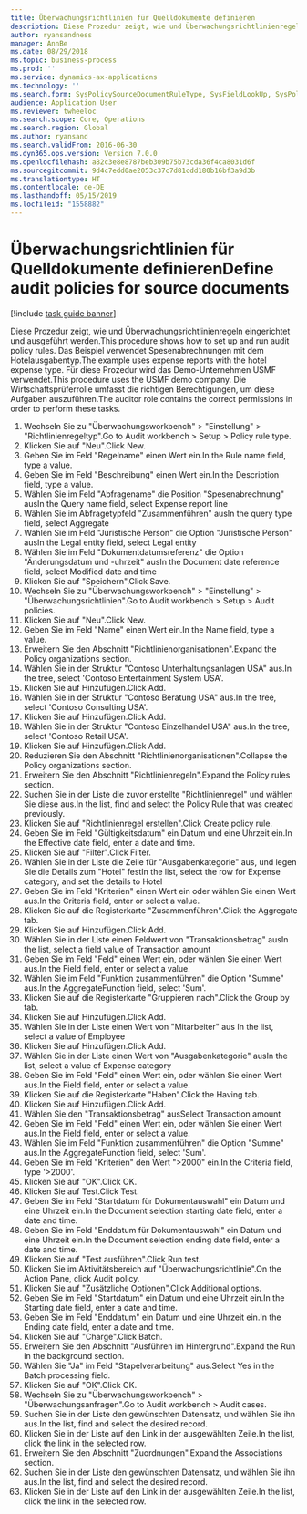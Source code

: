 ```yaml
---
title: Überwachungsrichtlinien für Quelldokumente definieren
description: Diese Prozedur zeigt, wie und Überwachungsrichtlinienregeln eingerichtet und ausgeführt werden.
author: ryansandness
manager: AnnBe
ms.date: 08/29/2018
ms.topic: business-process
ms.prod: ''
ms.service: dynamics-ax-applications
ms.technology: ''
ms.search.form: SysPolicySourceDocumentRuleType, SysFieldLookUp, SysPolicyListPage, SysPolicy, AuditPolicyRule, SysQueryForm, SysQueryFieldLookUp, AuditPolicyDateSelection, AuditPolicyAdditionalOption, BatchJob, CaseDetail
audience: Application User
ms.reviewer: twheeloc
ms.search.scope: Core, Operations
ms.search.region: Global
ms.author: ryansand
ms.search.validFrom: 2016-06-30
ms.dyn365.ops.version: Version 7.0.0
ms.openlocfilehash: a82c3e8e8787beb309b75b73cda36f4ca8031d6f
ms.sourcegitcommit: 9d4c7edd0ae2053c37c7d81cdd180b16bf3a9d3b
ms.translationtype: HT
ms.contentlocale: de-DE
ms.lasthandoff: 05/15/2019
ms.locfileid: "1558882"
---
```

# <a name="define-audit-policies-for-source-documents"></a><span data-ttu-id="f4dd2-103">Überwachungsrichtlinien für Quelldokumente definieren</span><span class="sxs-lookup"><span data-stu-id="f4dd2-103">Define audit policies for source documents</span></span>

[!include [task guide banner](../../includes/task-guide-banner.md)]

<span data-ttu-id="f4dd2-104">Diese Prozedur zeigt, wie und Überwachungsrichtlinienregeln eingerichtet und ausgeführt werden.</span><span class="sxs-lookup"><span data-stu-id="f4dd2-104">This procedure shows how to set up and run audit policy rules.</span></span> <span data-ttu-id="f4dd2-105">Das Beispiel verwendet Spesenabrechnungen mit dem Hotelausgabentyp.</span><span class="sxs-lookup"><span data-stu-id="f4dd2-105">The example uses expense reports with the hotel expense type.</span></span> <span data-ttu-id="f4dd2-106">Für diese Prozedur wird das Demo-Unternehmen USMF verwendet.</span><span class="sxs-lookup"><span data-stu-id="f4dd2-106">This procedure uses the USMF demo company.</span></span> <span data-ttu-id="f4dd2-107">Die Wirtschaftsprüferrolle umfasst die richtigen Berechtigungen, um diese Aufgaben auszuführen.</span><span class="sxs-lookup"><span data-stu-id="f4dd2-107">The auditor role contains the correct permissions in order to perform these tasks.</span></span>

1. <span data-ttu-id="f4dd2-108">Wechseln Sie zu "Überwachungsworkbench" > "Einstellung" > "Richtlinienregeltyp".</span><span class="sxs-lookup"><span data-stu-id="f4dd2-108">Go to Audit workbench > Setup > Policy rule type.</span></span>
2. <span data-ttu-id="f4dd2-109">Klicken Sie auf "Neu".</span><span class="sxs-lookup"><span data-stu-id="f4dd2-109">Click New.</span></span>
3. <span data-ttu-id="f4dd2-110">Geben Sie im Feld "Regelname" einen Wert ein.</span><span class="sxs-lookup"><span data-stu-id="f4dd2-110">In the Rule name field, type a value.</span></span>
4. <span data-ttu-id="f4dd2-111">Geben Sie im Feld "Beschreibung" einen Wert ein.</span><span class="sxs-lookup"><span data-stu-id="f4dd2-111">In the Description field, type a value.</span></span>
5. <span data-ttu-id="f4dd2-112">Wählen Sie im Feld "Abfragename" die Position "Spesenabrechnung" aus</span><span class="sxs-lookup"><span data-stu-id="f4dd2-112">In the Query name field, select Expense report line</span></span>
6. <span data-ttu-id="f4dd2-113">Wählen Sie im Abfragetypfeld "Zusammenführen" aus</span><span class="sxs-lookup"><span data-stu-id="f4dd2-113">In the query type field, select Aggregate</span></span>
7. <span data-ttu-id="f4dd2-114">Wählen Sie im Feld "Juristische Person" die Option "Juristische Person" aus</span><span class="sxs-lookup"><span data-stu-id="f4dd2-114">In the Legal entity field, select Legal entity</span></span>
8. <span data-ttu-id="f4dd2-115">Wählen Sie im Feld "Dokumentdatumsreferenz" die Option "Änderungsdatum und -uhrzeit" aus</span><span class="sxs-lookup"><span data-stu-id="f4dd2-115">In the Document date reference field, select Modified date and time</span></span>
9. <span data-ttu-id="f4dd2-116">Klicken Sie auf "Speichern".</span><span class="sxs-lookup"><span data-stu-id="f4dd2-116">Click Save.</span></span>
10. <span data-ttu-id="f4dd2-117">Wechseln Sie zu "Überwachungsworkbench" > "Einstellung" > "Überwachungsrichtlinien".</span><span class="sxs-lookup"><span data-stu-id="f4dd2-117">Go to Audit workbench > Setup > Audit policies.</span></span>
11. <span data-ttu-id="f4dd2-118">Klicken Sie auf "Neu".</span><span class="sxs-lookup"><span data-stu-id="f4dd2-118">Click New.</span></span>
12. <span data-ttu-id="f4dd2-119">Geben Sie im Feld "Name" einen Wert ein.</span><span class="sxs-lookup"><span data-stu-id="f4dd2-119">In the Name field, type a value.</span></span>
13. <span data-ttu-id="f4dd2-120">Erweitern Sie den Abschnitt "Richtlinienorganisationen".</span><span class="sxs-lookup"><span data-stu-id="f4dd2-120">Expand the Policy organizations section.</span></span>
14. <span data-ttu-id="f4dd2-121">Wählen Sie in der Struktur "Contoso Unterhaltungsanlagen USA" aus.</span><span class="sxs-lookup"><span data-stu-id="f4dd2-121">In the tree, select 'Contoso Entertainment System USA'.</span></span>
15. <span data-ttu-id="f4dd2-122">Klicken Sie auf Hinzufügen.</span><span class="sxs-lookup"><span data-stu-id="f4dd2-122">Click Add.</span></span>
16. <span data-ttu-id="f4dd2-123">Wählen Sie in der Struktur "Contoso Beratung USA" aus.</span><span class="sxs-lookup"><span data-stu-id="f4dd2-123">In the tree, select 'Contoso Consulting USA'.</span></span>
17. <span data-ttu-id="f4dd2-124">Klicken Sie auf Hinzufügen.</span><span class="sxs-lookup"><span data-stu-id="f4dd2-124">Click Add.</span></span>
18. <span data-ttu-id="f4dd2-125">Wählen Sie in der Struktur "Contoso Einzelhandel USA" aus.</span><span class="sxs-lookup"><span data-stu-id="f4dd2-125">In the tree, select 'Contoso Retail USA'.</span></span>
19. <span data-ttu-id="f4dd2-126">Klicken Sie auf Hinzufügen.</span><span class="sxs-lookup"><span data-stu-id="f4dd2-126">Click Add.</span></span>
20. <span data-ttu-id="f4dd2-127">Reduzieren Sie den Abschnitt "Richtlinienorganisationen".</span><span class="sxs-lookup"><span data-stu-id="f4dd2-127">Collapse the Policy organizations section.</span></span>
21. <span data-ttu-id="f4dd2-128">Erweitern Sie den Abschnitt "Richtlinienregeln".</span><span class="sxs-lookup"><span data-stu-id="f4dd2-128">Expand the Policy rules section.</span></span>
22. <span data-ttu-id="f4dd2-129">Suchen Sie in der Liste die zuvor erstellte "Richtlinienregel" und wählen Sie diese aus.</span><span class="sxs-lookup"><span data-stu-id="f4dd2-129">In the list, find and select the Policy Rule that was created previously.</span></span>
23. <span data-ttu-id="f4dd2-130">Klicken Sie auf "Richtlinienregel erstellen".</span><span class="sxs-lookup"><span data-stu-id="f4dd2-130">Click Create policy rule.</span></span>
24. <span data-ttu-id="f4dd2-131">Geben Sie im Feld "Gültigkeitsdatum" ein Datum und eine Uhrzeit ein.</span><span class="sxs-lookup"><span data-stu-id="f4dd2-131">In the Effective date field, enter a date and time.</span></span>
25. <span data-ttu-id="f4dd2-132">Klicken Sie auf "Filter".</span><span class="sxs-lookup"><span data-stu-id="f4dd2-132">Click Filter.</span></span>
26. <span data-ttu-id="f4dd2-133">Wählen Sie in der Liste die Zeile für "Ausgabenkategorie" aus, und legen Sie die Details zum "Hotel" fest</span><span class="sxs-lookup"><span data-stu-id="f4dd2-133">In the list, select the row for Expense category, and set the details to Hotel</span></span>
27. <span data-ttu-id="f4dd2-134">Geben Sie im Feld "Kriterien" einen Wert ein oder wählen Sie einen Wert aus.</span><span class="sxs-lookup"><span data-stu-id="f4dd2-134">In the Criteria field, enter or select a value.</span></span>
28. <span data-ttu-id="f4dd2-135">Klicken Sie auf die Registerkarte "Zusammenführen".</span><span class="sxs-lookup"><span data-stu-id="f4dd2-135">Click the Aggregate tab.</span></span>
29. <span data-ttu-id="f4dd2-136">Klicken Sie auf Hinzufügen.</span><span class="sxs-lookup"><span data-stu-id="f4dd2-136">Click Add.</span></span>
30. <span data-ttu-id="f4dd2-137">Wählen Sie in der Liste einen Feldwert von "Transaktionsbetrag" aus</span><span class="sxs-lookup"><span data-stu-id="f4dd2-137">In the list, select a field value of Transaction amount</span></span>
31. <span data-ttu-id="f4dd2-138">Geben Sie im Feld "Feld" einen Wert ein, oder wählen Sie einen Wert aus.</span><span class="sxs-lookup"><span data-stu-id="f4dd2-138">In the Field field, enter or select a value.</span></span>
32. <span data-ttu-id="f4dd2-139">Wählen Sie im Feld "Funktion zusammenführen" die Option "Summe" aus.</span><span class="sxs-lookup"><span data-stu-id="f4dd2-139">In the AggregateFunction field, select 'Sum'.</span></span>
33. <span data-ttu-id="f4dd2-140">Klicken Sie auf die Registerkarte "Gruppieren nach".</span><span class="sxs-lookup"><span data-stu-id="f4dd2-140">Click the Group by tab.</span></span>
34. <span data-ttu-id="f4dd2-141">Klicken Sie auf Hinzufügen.</span><span class="sxs-lookup"><span data-stu-id="f4dd2-141">Click Add.</span></span>
35. <span data-ttu-id="f4dd2-142">Wählen Sie in der Liste einen Wert von "Mitarbeiter" aus </span><span class="sxs-lookup"><span data-stu-id="f4dd2-142">In the list, select a value of Employee</span></span> 
36. <span data-ttu-id="f4dd2-143">Klicken Sie auf Hinzufügen.</span><span class="sxs-lookup"><span data-stu-id="f4dd2-143">Click Add.</span></span>
37. <span data-ttu-id="f4dd2-144">Wählen Sie in der Liste einen Wert von "Ausgabenkategorie" aus</span><span class="sxs-lookup"><span data-stu-id="f4dd2-144">In the list, select a value of Expense category</span></span>
38. <span data-ttu-id="f4dd2-145">Geben Sie im Feld "Feld" einen Wert ein, oder wählen Sie einen Wert aus.</span><span class="sxs-lookup"><span data-stu-id="f4dd2-145">In the Field field, enter or select a value.</span></span>
39. <span data-ttu-id="f4dd2-146">Klicken Sie auf die Registerkarte "Haben".</span><span class="sxs-lookup"><span data-stu-id="f4dd2-146">Click the Having tab.</span></span>
40. <span data-ttu-id="f4dd2-147">Klicken Sie auf Hinzufügen.</span><span class="sxs-lookup"><span data-stu-id="f4dd2-147">Click Add.</span></span>
41. <span data-ttu-id="f4dd2-148">Wählen Sie den "Transaktionsbetrag" aus</span><span class="sxs-lookup"><span data-stu-id="f4dd2-148">Select Transaction amount</span></span>
42. <span data-ttu-id="f4dd2-149">Geben Sie im Feld "Feld" einen Wert ein, oder wählen Sie einen Wert aus.</span><span class="sxs-lookup"><span data-stu-id="f4dd2-149">In the Field field, enter or select a value.</span></span>
43. <span data-ttu-id="f4dd2-150">Wählen Sie im Feld "Funktion zusammenführen" die Option "Summe" aus.</span><span class="sxs-lookup"><span data-stu-id="f4dd2-150">In the AggregateFunction field, select 'Sum'.</span></span>
44. <span data-ttu-id="f4dd2-151">Geben Sie im Feld "Kriterien" den Wert ">2000" ein.</span><span class="sxs-lookup"><span data-stu-id="f4dd2-151">In the Criteria field, type '>2000'.</span></span>
45. <span data-ttu-id="f4dd2-152">Klicken Sie auf "OK".</span><span class="sxs-lookup"><span data-stu-id="f4dd2-152">Click OK.</span></span>
46. <span data-ttu-id="f4dd2-153">Klicken Sie auf Test.</span><span class="sxs-lookup"><span data-stu-id="f4dd2-153">Click Test.</span></span>
47. <span data-ttu-id="f4dd2-154">Geben Sie im Feld "Startdatum für Dokumentauswahl" ein Datum und eine Uhrzeit ein.</span><span class="sxs-lookup"><span data-stu-id="f4dd2-154">In the Document selection starting date field, enter a date and time.</span></span>
48. <span data-ttu-id="f4dd2-155">Geben Sie im Feld "Enddatum für Dokumentauswahl" ein Datum und eine Uhrzeit ein.</span><span class="sxs-lookup"><span data-stu-id="f4dd2-155">In the Document selection ending date field, enter a date and time.</span></span>
49. <span data-ttu-id="f4dd2-156">Klicken Sie auf "Test ausführen".</span><span class="sxs-lookup"><span data-stu-id="f4dd2-156">Click Run test.</span></span>
50. <span data-ttu-id="f4dd2-157">Klicken Sie im Aktivitätsbereich auf "Überwachungsrichtlinie".</span><span class="sxs-lookup"><span data-stu-id="f4dd2-157">On the Action Pane, click Audit policy.</span></span>
51. <span data-ttu-id="f4dd2-158">Klicken Sie auf "Zusätzliche Optionen".</span><span class="sxs-lookup"><span data-stu-id="f4dd2-158">Click Additional options.</span></span>
52. <span data-ttu-id="f4dd2-159">Geben Sie im Feld "Startdatum" ein Datum und eine Uhrzeit ein.</span><span class="sxs-lookup"><span data-stu-id="f4dd2-159">In the Starting date field, enter a date and time.</span></span>
53. <span data-ttu-id="f4dd2-160">Geben Sie im Feld "Enddatum" ein Datum und eine Uhrzeit ein.</span><span class="sxs-lookup"><span data-stu-id="f4dd2-160">In the Ending date field, enter a date and time.</span></span>
54. <span data-ttu-id="f4dd2-161">Klicken Sie auf "Charge".</span><span class="sxs-lookup"><span data-stu-id="f4dd2-161">Click Batch.</span></span>
55. <span data-ttu-id="f4dd2-162">Erweitern Sie den Abschnitt "Ausführen im Hintergrund".</span><span class="sxs-lookup"><span data-stu-id="f4dd2-162">Expand the Run in the background section.</span></span>
56. <span data-ttu-id="f4dd2-163">Wählen Sie "Ja" im Feld "Stapelverarbeitung" aus.</span><span class="sxs-lookup"><span data-stu-id="f4dd2-163">Select Yes in the Batch processing field.</span></span>
57. <span data-ttu-id="f4dd2-164">Klicken Sie auf "OK".</span><span class="sxs-lookup"><span data-stu-id="f4dd2-164">Click OK.</span></span>
58. <span data-ttu-id="f4dd2-165">Wechseln Sie zu "Überwachungsworkbench" > "Überwachungsanfragen".</span><span class="sxs-lookup"><span data-stu-id="f4dd2-165">Go to Audit workbench > Audit cases.</span></span>
59. <span data-ttu-id="f4dd2-166">Suchen Sie in der Liste den gewünschten Datensatz, und wählen Sie ihn aus.</span><span class="sxs-lookup"><span data-stu-id="f4dd2-166">In the list, find and select the desired record.</span></span>
60. <span data-ttu-id="f4dd2-167">Klicken Sie in der Liste auf den Link in der ausgewählten Zeile.</span><span class="sxs-lookup"><span data-stu-id="f4dd2-167">In the list, click the link in the selected row.</span></span>
61. <span data-ttu-id="f4dd2-168">Erweitern Sie den Abschnitt "Zuordnungen".</span><span class="sxs-lookup"><span data-stu-id="f4dd2-168">Expand the Associations section.</span></span>
62. <span data-ttu-id="f4dd2-169">Suchen Sie in der Liste den gewünschten Datensatz, und wählen Sie ihn aus.</span><span class="sxs-lookup"><span data-stu-id="f4dd2-169">In the list, find and select the desired record.</span></span>
63. <span data-ttu-id="f4dd2-170">Klicken Sie in der Liste auf den Link in der ausgewählten Zeile.</span><span class="sxs-lookup"><span data-stu-id="f4dd2-170">In the list, click the link in the selected row.</span></span>

